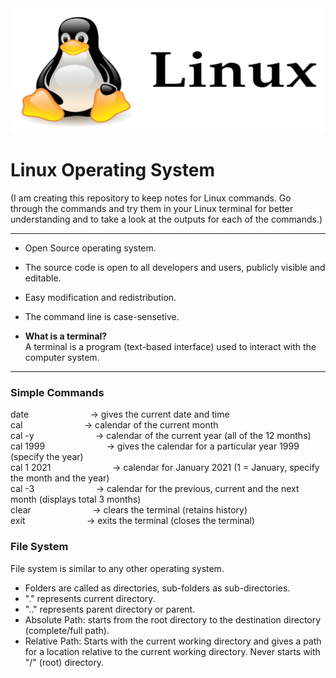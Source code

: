 <img src="logo.png"  width="600" height="200">    
  

# Linux Operating System    
(I am creating this repository to keep notes for Linux commands. Go through the commands and try them in your Linux terminal for better understanding and to take a look at the outputs for each of the commands.)    
   
---
+ Open Source operating system.    
+ The source code is open to all developers and users, publicly visible and editable. 
+ Easy modification and redistribution.
+ The command line is case-sensetive.    

+ **What is a terminal?**    
A terminal is a program (text-based interface) used to interact with the computer system.      

---   

### Simple Commands    
date &nbsp; &nbsp; &nbsp; &nbsp; &nbsp; &nbsp; &nbsp; &nbsp; &nbsp; &nbsp; &nbsp; &nbsp; -> gives the current date and time    
cal &nbsp; &nbsp; &nbsp; &nbsp; &nbsp; &nbsp; &nbsp; &nbsp; &nbsp; &nbsp; &nbsp; &nbsp; -> calendar of the current month       
cal -y &nbsp; &nbsp; &nbsp; &nbsp; &nbsp; &nbsp; &nbsp; &nbsp; &nbsp; &nbsp; &nbsp; &nbsp; -> calendar of the current year (all of the 12 months)    
cal 1999 &nbsp; &nbsp; &nbsp; &nbsp; &nbsp; &nbsp; &nbsp; &nbsp; &nbsp; &nbsp; &nbsp; &nbsp; -> gives the calendar for a particular year 1999 (specify the year)      
cal 1 2021 &nbsp; &nbsp; &nbsp; &nbsp; &nbsp; &nbsp; &nbsp; &nbsp; &nbsp; &nbsp; &nbsp; &nbsp; -> calendar for January 2021 (1 = January, specify the month and the year)  
cal -3 &nbsp; &nbsp; &nbsp; &nbsp; &nbsp; &nbsp; &nbsp; &nbsp; &nbsp; &nbsp; &nbsp; &nbsp; -> calendar for the previous, current and the next month (displays total 3 months)  
clear &nbsp; &nbsp; &nbsp; &nbsp; &nbsp; &nbsp; &nbsp; &nbsp; &nbsp; &nbsp; &nbsp; &nbsp;  -> clears the terminal (retains history)    
exit &nbsp; &nbsp; &nbsp; &nbsp; &nbsp; &nbsp; &nbsp; &nbsp; &nbsp; &nbsp; &nbsp; &nbsp;  -> exits the terminal (closes the terminal)    

   
### File System    
 File system is similar to any other operating system.    
 + Folders are called as directories, sub-folders as sub-directories.         
 + "." represents current directory.    
 + ".." represents parent directory or parent.     
 + Absolute Path: starts from the root directory to the destination directory (complete/full path).      
 + Relative Path: Starts with the current working directory and gives a path for a location relative to the current working directory. Never starts with "/" (root) directory.      
     
